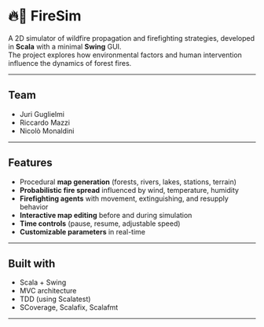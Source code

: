 # 🔥🚁 FireSim

A 2D simulator of wildfire propagation and firefighting strategies, developed in **Scala** with a minimal **Swing** GUI.  
The project explores how environmental factors and human intervention influence the dynamics of forest fires.

---

## Team
- Juri Guglielmi
- Riccardo Mazzi
- Nicolò Monaldini

---

## Features
- Procedural **map generation** (forests, rivers, lakes, stations, terrain)
- **Probabilistic fire spread** influenced by wind, temperature, humidity
- **Firefighting agents** with movement, extinguishing, and resupply behavior
- ️**Interactive map editing** before and during simulation
- **Time controls** (pause, resume, adjustable speed)
- **Customizable parameters** in real-time

---

## Built with
- Scala + Swing
- MVC architecture
- TDD (using Scalatest)
- SCoverage, Scalafix, Scalafmt

---
